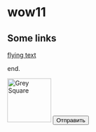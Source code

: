 # wow11


## Some links

[flying text](http://jsfiddle.net/karalamalar/atNva/)

end.

<script src="https://ajax.googleapis.com/ajax/libs/jquery/1.11.2/jquery.min.js"></script>
<style>
#img {
  position: relative;
}

</style>

<script>

jQuery(function($) {
  $('#img').mouseover(function() {
    var dWidth = $(document).width() - 100, // 100 = image width
      dHeight = $(document).height() - 100, // 100 = image height
      nextX = Math.floor(Math.random() * dWidth),
      nextY = Math.floor(Math.random() * dHeight);
    $(this).animate({
      left: nextX + 'px',
      top: nextY + 'px'
    });
  });
});


</script>


<img src="http://aoifeodwyer.com/box/img.gif" width="100" height="100" alt="Grey Square" id="img" />

<input type="submit" value="Отправить" onclick="loadImage()">
</div>

